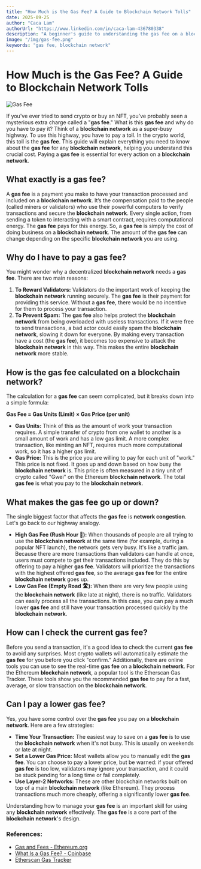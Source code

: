 ```yaml
---
title: "How Much is the Gas Fee? A Guide to Blockchain Network Tolls"
date: 2025-09-25
author: "Caca Lam"
authorUrl: "https://www.linkedin.com/in/caca-lam-436780338"
description: "A beginner's guide to understanding the gas fee on a blockchain network. Learn what a gas fee is, how it's calculated, and why you need to pay it to use a blockchain network."
image: "/img/gas-fee.png"
keywords: "gas fee, blockchain network"
---
```


# How Much is the Gas Fee? A Guide to Blockchain Network Tolls

![Gas Fee](/img/gas-fee.png)

If you've ever tried to send crypto or buy an NFT, you've probably seen a mysterious extra charge called a "**gas fee**." What is this **gas fee** and why do you have to pay it? Think of a **blockchain network** as a super-busy highway. To use this highway, you have to pay a toll. In the crypto world, this toll is the **gas fee**. This guide will explain everything you need to know about the **gas fee** for any **blockchain network**, helping you understand this crucial cost. Paying a **gas fee** is essential for every action on a **blockchain network**.


## What exactly is a gas fee?

A **gas fee** is a payment you make to have your transaction processed and included on a **blockchain network**. It’s the compensation paid to the people (called miners or validators) who use their powerful computers to verify transactions and secure the **blockchain network**. Every single action, from sending a token to interacting with a smart contract, requires computational energy. The **gas fee** pays for this energy. So, a **gas fee** is simply the cost of doing business on a **blockchain network**. The amount of the **gas fee** can change depending on the specific **blockchain network** you are using.
## Why do I have to pay a gas fee?

You might wonder why a decentralized **blockchain network** needs a **gas fee**. There are two main reasons:

1.  **To Reward Validators:** Validators do the important work of keeping the **blockchain network** running securely. The **gas fee** is their payment for providing this service. Without a **gas fee**, there would be no incentive for them to process your transaction.
2.  **To Prevent Spam:** The **gas fee** also helps protect the **blockchain network** from being overloaded with useless transactions. If it were free to send transactions, a bad actor could easily spam the **blockchain network**, slowing it down for everyone. By making every transaction have a cost (the **gas fee**), it becomes too expensive to attack the **blockchain network** in this way. This makes the entire **blockchain network** more stable.
## How is the gas fee calculated on a blockchain network?

The calculation for a **gas fee** can seem complicated, but it breaks down into a simple formula:

**Gas Fee = Gas Units (Limit) × Gas Price (per unit)**

* **Gas Units:** Think of this as the amount of work your transaction requires. A simple transfer of crypto from one wallet to another is a small amount of work and has a low gas limit. A more complex transaction, like minting an NFT, requires much more computational work, so it has a higher gas limit.
* **Gas Price:** This is the price you are willing to pay for each unit of "work." This price is not fixed. It goes up and down based on how busy the **blockchain network** is. This price is often measured in a tiny unit of crypto called "Gwei" on the Ethereum **blockchain network**. The total **gas fee** is what you pay to the **blockchain network**.
## What makes the gas fee go up or down?

The single biggest factor that affects the **gas fee** is **network congestion**. Let's go back to our highway analogy.

* **High Gas Fee (Rush Hour 🚗):** When thousands of people are all trying to use the **blockchain network** at the same time (for example, during a popular NFT launch), the network gets very busy. It's like a traffic jam. Because there are more transactions than validators can handle at once, users must compete to get their transactions included. They do this by offering to pay a higher **gas fee**. Validators will prioritize the transactions with the highest offered **gas fee**, so the average **gas fee** for the entire **blockchain network** goes up.
* **Low Gas Fee (Empty Road 🛣️):** When there are very few people using the **blockchain network** (like late at night), there is no traffic. Validators can easily process all the transactions. In this case, you can pay a much lower **gas fee** and still have your transaction processed quickly by the **blockchain network**.
## How can I check the current gas fee?

Before you send a transaction, it's a good idea to check the current **gas fee** to avoid any surprises. Most crypto wallets will automatically estimate the **gas fee** for you before you click "confirm." Additionally, there are online tools you can use to see the real-time **gas fee** on a **blockchain network**. For the Ethereum **blockchain network**, a popular tool is the Etherscan Gas Tracker. These tools show you the recommended **gas fee** to pay for a fast, average, or slow transaction on the **blockchain network**.
## Can I pay a lower gas fee?

Yes, you have some control over the **gas fee** you pay on a **blockchain network**. Here are a few strategies:

* **Time Your Transaction:** The easiest way to save on a **gas fee** is to use the **blockchain network** when it's not busy. This is usually on weekends or late at night.
* **Set a Lower Gas Price:** Most wallets allow you to manually edit the **gas fee**. You can choose to pay a lower price, but be warned: if your offered **gas fee** is too low, validators may ignore your transaction, and it could be stuck pending for a long time or fail completely.
* **Use Layer-2 Networks:** These are other blockchain networks built on top of a main **blockchain network** (like Ethereum). They process transactions much more cheaply, offering a significantly lower **gas fee**.

Understanding how to manage your **gas fee** is an important skill for using any **blockchain network** effectively. The **gas fee** is a core part of the **blockchain network**'s design.

### References:
* [Gas and Fees - Ethereum.org](https://ethereum.org/en/developers/docs/gas/)
* [What Is a Gas Fee? - Coinbase](https://www.coinbase.com/learn/crypto-basics/what-is-a-gas-fee)
* [Etherscan Gas Tracker](https://etherscan.io/gastracker)
